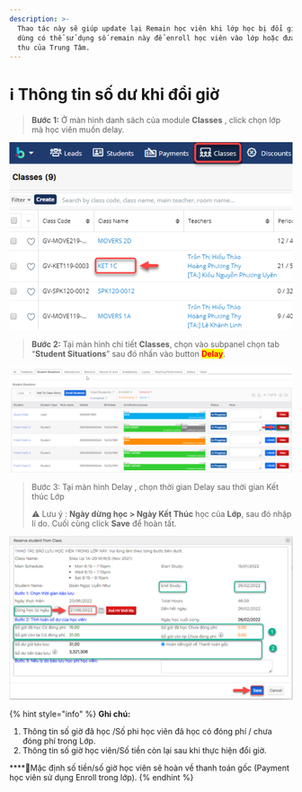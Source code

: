```yaml
---
description: >-
  Thao tác này sẽ giúp update lại Remain học viên khi lớp học bị đổi giờ. Người
  dùng có thể sử dụng số remain này để enroll học viên vào lớp hoặc đưa về doanh
  thu của Trung Tâm.
---
```


# ℹ Thông tin số dư khi đổi giờ

> **Bước 1:** Ở màn hình danh sách của module **Classes** , click chọn lớp mà học viên muốn delay.

![](../.gitbook/assets/HVdelay1.png)

> **Bước 2:** Tại màn hình chi tiết **Classes**, chọn vào subpanel chọn tab “**Student Situations**” sau đó nhấn vào button <mark style="color:red;">**Delay**</mark>.

![](../.gitbook/assets/delay1.png)

> Bước 3: Tại màn hình Delay , chọn thời gian Delay sau thời gian Kết thúc Lớp
>
> &#x20;:warning: Lưu ý : **Ngày dừng học > Ngày Kết Thúc** học của **Lớp**, sau đó nhập lí do. Cuối cùng click **Save** để hoàn tất.

![](../.gitbook/assets/delay.png)

{% hint style="info" %}
**Ghi chú:**

1. Thông tin số giờ đã học /Số phi học viên đã học có đóng phí / chưa đóng phí trong Lớp.
2. Thông tin số giờ học viên/Số tiền còn lại sau khi thực hiện đổi giờ.

****:tada:Mặc định số tiền/số giờ học viên sẽ hoàn về thanh toán gốc (Payment học viên sử dụng Enroll trong lớp).
{% endhint %}
